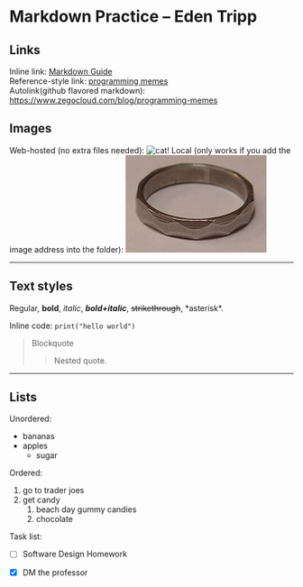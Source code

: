 # Markdown Practice – Eden Tripp

## Links
Inline link: [Markdown Guide](https://www.markdownguide.org)  
Reference-style link: [programming memes][memes]  
Autolink(github flavored markdown): https://www.zegocloud.com/blog/programming-memes

[memes]: https://www.zegocloud.com/blog/programming-memes

## Images
Web-hosted (no extra files needed):
![cat!](https://upload.wikimedia.org/wikipedia/commons/2/25/Siam_lilacpoint.jpg)
Local (only works if you add the image address into the folder):
![IronRing](Canadian_Engineer_Iron_Ring.jpg)

---

## Text styles
Regular, **bold**, *italic*, ***bold+italic***, ~~strikethrough~~,  \*asterisk\*.

Inline code: `print("hello world")`

> Blockquote
> > Nested quote.

---

## Lists
Unordered:
- bananas
- apples
    - sugar
  

Ordered:
1. go to trader joes
2. get candy
    1. beach day gummy candies
    2. chocolate

Task list:
- [ ] Software Design Homework
- [x] DM the professor



